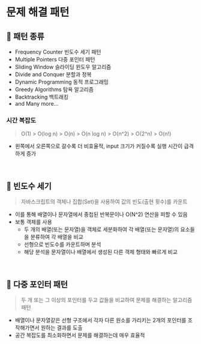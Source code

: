 # 문제 해결 패턴

## 📌 패턴 종류

- Frequency Counter 빈도수 세기 패턴
- Multiple Pointers 다중 포인터 패턴
- Sliding Window 슬라이딩 윈도우 알고리즘
- Divide and Conquer 분할과 정복
- Dynamic Programming 동적 프로그래밍
- Greedy Algorithms 탐욕 알고리즘
- Backtracking 백트래킹
- and Many more...

### 시간 복잡도

> O(1) > O(log n) > O(n) > O(n log n) > O(n^2) > O(2^n) > O(n!)

- 왼쪽에서 오른쪽으로 갈수록 더 비효율적, input 크기가 커질수록 실행 시간이 급격하게 증가

<br>

## 📌 빈도수 세기

> 자바스크립트의 객체나 집합(Set)을 사용하여 값의 빈도(출현 횟수)를 카운트

- 이를 통해 배열이나 문자열에서 중첩된 반복문이나 O(N^2) 연산을 피할 수 있음
- 보통 객체를 사용
  - 두 개의 배열(또는 문자열)을 객체로 세분화하여 각 배열(또는 문자열)의 요소들을 분류하여 각 배열을 비교
  - 선형으로 빈도수를 카운트하며 분석
  - 해당 분석을 문자열이나 배열에서 생성된 다른 객체 형태와 빠르게 비교

<br>

## 📌 다중 포인터 패턴

> 두 개 또는 그 이상의 포인터를 두고 값들을 비교하여 문제를 해결하는 알고리즘 패턴

- 배열이나 문자열같은 선형 구조에서 각자 다른 원소를 가리키는 2개의 포인터를 조작해가면서 원하는 결과를 도출
- 공간 복잡도를 최소화하면서 문제를 해결하는데 매우 효율적

<br>
